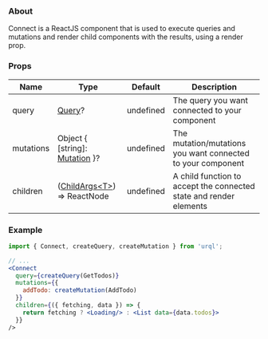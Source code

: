 ### About

Connect is a ReactJS component that is used to execute queries and mutations and render child components with the results, using a render prop.

### Props

| Name      | Type                                          | Default   | Description                                                        |
| --------- | --------------------------------------------- | --------- | ------------------------------------------------------------------ |
| query     | [Query](../Query)?                            | undefined | The query you want connected to your component                     |
| mutations | Object { [string]: [Mutation](../Mutation) }? | undefined | The mutation/mutations you want connected to your component        |
| children  | ([ChildArgs\<T\>](../ChildArgs)) => ReactNode | undefined | A child function to accept the connected state and render elements |

### Example

```jsx
import { Connect, createQuery, createMutation } from 'urql';

// ...
<Connect
  query={createQuery(GetTodos)}
  mutations={{
    addTodo: createMutation(AddTodo)
  }}
  children={({ fetching, data }) => {
    return fetching ? <Loading/> : <List data={data.todos}>
  }}
/>
```
